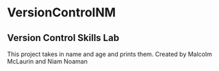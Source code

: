 # VersionControlNM
Version Control Skills Lab
--

This project takes in name and age and prints them.
Created by Malcolm McLaurin and Niam Noaman
